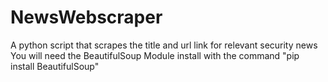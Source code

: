 # NewsWebscraper
A python script that scrapes the title and url link for relevant security news
You will need the BeautifulSoup Module install with the command "pip install BeautifulSoup"
